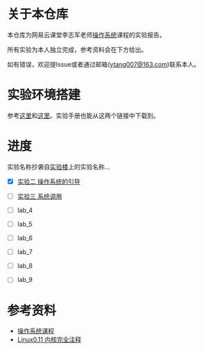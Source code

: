 # 关于本仓库

本仓库为网易云课堂李志军老师[操作系统](<https://study.163.com/series/1202806603.htm>)课程的实验报告。

所有实验为本人独立完成，参考资料会在下方给出。

如有错误，欢迎提Issue或者通过邮箱(ytang007@163.com)联系本人。

# 实验环境搭建

参考[这里](<https://github.com/hoverwinter/HIT-OSLab>)和[这里](<https://github.com/DeathKing/hit-oslab>)。实验手册也能从这两个链接中下载到。

# 进度

实验名称抄袭自[实验楼](<https://www.shiyanlou.com/courses/115>)上的实验名称...

- [x] [实验二  操作系统的引导](./lab_2.md)

- [ ] [实验三 系统调用](./lab_3.md)

- [ ] lab_4

- [ ] lab_5

- [ ] lab_6

- [ ] lab_7

- [ ] lab_8

- [ ] lab_9

# 参考资料

* [操作系统课程](<https://study.163.com/series/1202806603.htm>)
* [Linux0.11 内核完全注释](<http://www.oldlinux.org/download/clk011c-3.0.pdf>)

